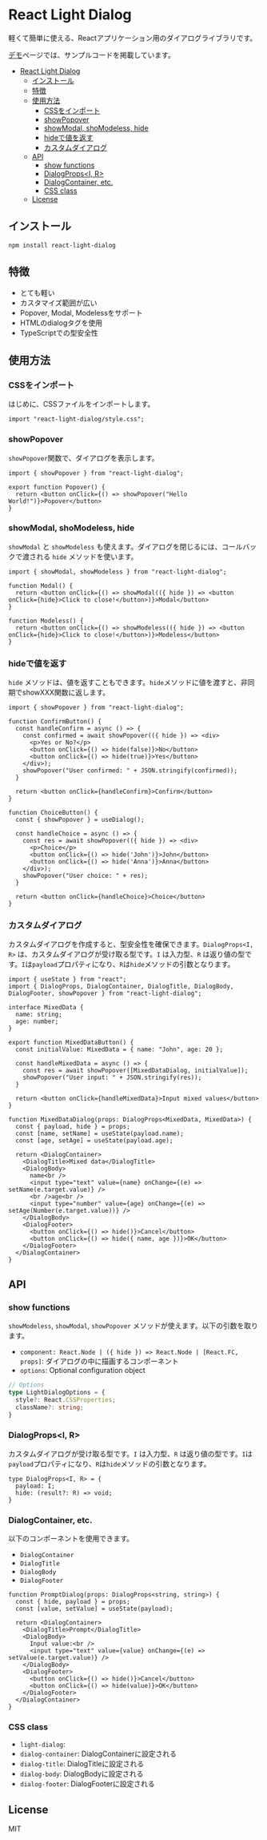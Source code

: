 # React Light Dialog

軽くて簡単に使える、Reactアプリケーション用のダイアログライブラリです。

[デモ](https://mohhh-ok.github.io/react-light-dialog/)ページでは、サンプルコードを掲載しています。

- [React Light Dialog](#react-light-dialog)
  - [インストール](#インストール)
  - [特徴](#特徴)
  - [使用方法](#使用方法)
    - [CSSをインポート](#cssをインポート)
    - [showPopover](#showpopover)
    - [showModal, shoModeless, hide](#showmodal-shomodeless-hide)
    - [hideで値を返す](#hideで値を返す)
    - [カスタムダイアログ](#カスタムダイアログ)
  - [API](#api)
    - [show functions](#show-functions)
    - [DialogProps\<I, R\>](#dialogpropsi-r)
    - [DialogContainer, etc.](#dialogcontainer-etc)
    - [CSS class](#css-class)
  - [License](#license)


## インストール

```
npm install react-light-dialog
```

## 特徴

- とても軽い
- カスタマイズ範囲が広い
- Popover, Modal, Modelessをサポート
- HTMLのdialogタグを使用
- TypeScriptでの型安全性

## 使用方法

### CSSをインポート

はじめに、CSSファイルをインポートします。
  
```tsx
import "react-light-dialog/style.css";
```

### showPopover

`showPopover`関数で、ダイアログを表示します。

```tsx
import { showPopover } from "react-light-dialog";

export function Popover() {
  return <button onClick={() => showPopover("Hello World!")}>Popover</button>
}
```

### showModal, shoModeless, hide

`showModal` と `showModeless` も使えます。ダイアログを閉じるには、コールバックで渡される `hide` メソッドを使います。

```tsx
import { showModal, showModeless } from "react-light-dialog";

function Modal() {
  return <button onClick={() => showModal(({ hide }) => <button onClick={hide}>Click to close!</button>)}>Modal</button>
}

function Modeless() {
  return <button onClick={() => showModeless(({ hide }) => <button onClick={hide}>Click to close!</button>)}>Modeless</button>
}
```

### hideで値を返す

`hide` メソッドは、値を返すこともできます。`hide`メソッドに値を渡すと、非同期でshowXXX関数に返します。

```tsx
import { showPopover } from "react-light-dialog";

function ConfirmButton() {
  const handleConfirm = async () => {
    const confirmed = await showPopover(({ hide }) => <div>
      <p>Yes or No?</p>
      <button onClick={() => hide(false)}>No</button>
      <button onClick={() => hide(true)}>Yes</button>
    </div>);
    showPopover("User confirmed: " + JSON.stringify(confirmed));
  }

  return <button onClick={handleConfirm}>Confirm</button>
}

function ChoiceButton() {
  const { showPopover } = useDialog();

  const handleChoice = async () => {
    const res = await showPopover(({ hide }) => <div>
      <p>Choice</p>
      <button onClick={() => hide('John')}>John</button>
      <button onClick={() => hide('Anna')}>Anna</button>
    </div>);
    showPopover("User choice: " + res);
  }
  
  return <button onClick={handleChoice}>Choice</button>
}
```

### カスタムダイアログ

カスタムダイアログを作成すると、型安全性を確保できます。`DialogProps<I, R>` は、カスタムダイアログが受け取る型です。`I` は入力型、`R` は返り値の型です。`I`は`payload`プロパティになり、`R`は`hide`メソッドの引数となります。

```tsx
import { useState } from "react";
import { DialogProps, DialogContainer, DialogTitle, DialogBody, DialogFooter, showPopover } from "react-light-dialog";

interface MixedData {
  name: string;
  age: number;
}

export function MixedDataButton() {
  const initialValue: MixedData = { name: "John", age: 20 };

  const handleMixedData = async () => {
    const res = await showPopover([MixedDataDialog, initialValue]);
    showPopover("User input: " + JSON.stringify(res));
  }

  return <button onClick={handleMixedData}>Input mixed values</button>
}

function MixedDataDialog(props: DialogProps<MixedData, MixedData>) {
  const { payload, hide } = props;
  const [name, setName] = useState(payload.name);
  const [age, setAge] = useState(payload.age);

  return <DialogContainer>
    <DialogTitle>Mixed data</DialogTitle>
    <DialogBody>
      name<br />
      <input type="text" value={name} onChange={(e) => setName(e.target.value)} />
      <br />age<br />
      <input type="number" value={age} onChange={(e) => setAge(Number(e.target.value))} />
    </DialogBody>
    <DialogFooter>
      <button onClick={() => hide()}>Cancel</button>
      <button onClick={() => hide({ name, age })}>OK</button>
    </DialogFooter>
  </DialogContainer>
}
```

## API

### show functions

`showModeless`, `showModal`, `showPopover` メソッドが使えます。以下の引数を取ります。
- `component: React.Node | ({ hide }) => React.Node | [React.FC, props]`: ダイアログの中に描画するコンポーネント
- `options`: Optional configuration object


```typescript
// Options
type LightDialogOptions = {
  style?: React.CSSProperties;
  className?: string;
}
```

### DialogProps<I, R>

カスタムダイアログが受け取る型です。`I` は入力型、`R` は返り値の型です。`I`は`payload`プロパティになり、`R`は`hide`メソッドの引数となります。

```tsx
type DialogProps<I, R> = {
  payload: I;
  hide: (result?: R) => void;
}
```

### DialogContainer, etc.

以下のコンポーネントを使用できます。

- `DialogContainer`
- `DialogTitle`
- `DialogBody`
- `DialogFooter`

```tsx
function PromptDialog(props: DialogProps<string, string>) {
  const { hide, payload } = props;
  const [value, setValue] = useState(payload);

  return <DialogContainer>
    <DialogTitle>Prompt</DialogTitle>
    <DialogBody>
      Input value:<br />
      <input type="text" value={value} onChange={(e) => setValue(e.target.value)} />
    </DialogBody>
    <DialogFooter>
      <button onClick={() => hide()}>Cancel</button>
      <button onClick={() => hide(value)}>OK</button>
    </DialogFooter>
  </DialogContainer>
}
```

### CSS class

- `light-dialog`: <dialog>に設定される
- `dialog-container`: DialogContainerに設定される
- `dialog-title`: DialogTitleに設定される
- `dialog-body`: DialogBodyに設定される
- `dialog-footer`: DialogFooterに設定される

## License

MIT